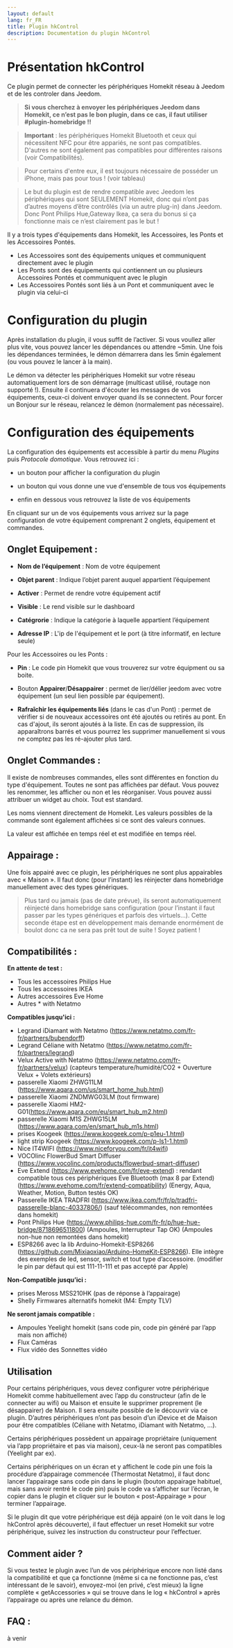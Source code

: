 ```yaml
---
layout: default
lang: fr_FR
title: Plugin hkControl
description: Documentation du plugin hkControl
---
```


Présentation hkControl
=======================

Ce plugin permet de connecter les périphériques Homekit réseau à Jeedom et de les controler dans Jeedom.

>**Si vous cherchez à envoyer les périphériques Jeedom dans Homekit, ce n’est pas le bon plugin, dans ce cas, il faut utiliser #plugin-homebridge !!**

>**Important** : les périphériques Homekit Bluetooth et ceux qui nécessitent NFC pour être appariés, ne sont pas compatibles. D'autres ne sont également pas compatibles pour différentes raisons (voir Compatibilités).

>Pour certains d'entre eux, il est toujours nécessaire de posséder un iPhone, mais pas pour tous ! (voir tableau)

>Le but du plugin est de rendre compatible avec Jeedom les périphériques qui sont SEULEMENT Homekit, donc qui n’ont pas d’autres moyens d’être contrôlés (via un autre plug-in) dans Jeedom. Donc Pont Philips Hue,Gateway Ikea, ça sera du bonus si ça fonctionne mais ce n’est clairement pas le but !

Il y a trois types d'équipements dans Homekit, les Accessoires, les Ponts et les Accessoires Pontés.
- Les Accessoires sont des équipements uniques et communiquent directement avec le plugin
- Les Ponts sont des équipements qui contiennent un ou plusieurs Accessoires Pontés et communiquent avec le plugin
- Les Accessoires Pontés sont liés à un Pont et communiquent avec le plugin via celui-ci

Configuration du plugin 
=======================

Après installation du plugin, il vous suffit de l’activer. Si vous voullez aller plus vite, vous pouvez lancer les dépendances ou attendre ~5min.
Une fois les dépendances terminées, le démon démarrera dans les 5min également (ou vous pouvez le lancer à la main).

Le démon va détecter les périphériques Homekit sur votre réseau automatiquement lors de son démarrage (multicast utilisé, routage non supporté !). Ensuite il continuera d'écouter les messages de vos équipements, ceux-ci doivent envoyer quand ils se connectent.  Pour forcer un Bonjour sur le réseau, relancez le démon (normalement pas nécessaire).


Configuration des équipements 
=============================

La configuration des équipements est accessible à partir du menu
*Plugins* puis *Protocole domotique*. Vous retrouvez ici :

-   un bouton pour afficher la configuration du plugin

-   un bouton qui vous donne une vue d'ensemble de tous vos équipements

-   enfin en dessous vous retrouvez la liste de vos équipements

En cliquant sur un de vos équipements vous arrivez sur la page
configuration de votre équipement comprenant 2 onglets, équipement et
commandes.

**Onglet Equipement** :
-----------------------

-   **Nom de l’équipement** : Nom de votre équipement

-   **Objet parent** : Indique l’objet parent auquel appartient l’équipement

-   **Activer** : Permet de rendre votre équipement actif

-   **Visible** : Le rend visible sur le dashboard

-   **Catégrorie** : Indique la catégorie à laquelle appartient l’équipement

-   **Adresse IP** : L'ip de l'équipement et le port (à titre informatif, en lecture seule)

Pour les Accessoires ou les Ponts :
-   **Pin** : Le code pin Homekit que vous trouverez sur votre équipment ou sa boite.
-   Bouton **Appairer**/**Désappairer** : permet de lier/délier jeedom avec votre équipement (un seul lien possible par équipement).

-   **Rafraîchir les équipements liés** (dans le cas d'un Pont) : permet de vérifier si de nouveaux accessoires ont été ajoutés ou retirés au pont. En cas d'ajout, ils seront ajoutés à la liste. En cas de suppression, ils apparaîtrons barrés et vous pourrez les supprimer manuellement si vous ne comptez pas les ré-ajouter plus tard.


**Onglet Commandes** :
----------------------

Il existe de nombreuses commandes, elles sont différentes en fonction du type d'équipement. Toutes ne sont pas affichées par défaut. Vous pouvez les renommer, les afficher ou non et les réorganiser. Vous pouvez aussi attribuer un widget au choix. Tout est standard.

Les noms viennent directement de Homekit.  Les valeurs possibles de la commande sont également affichées si ce sont des valeurs connues.

La valeur est affichée en temps réel et est modifiée en temps réel.


**Appairage** :
---------------

Une fois appairé avec ce plugin, les périphériques ne sont plus appairables avec « Maison ». Il faut donc (pour l’instant) les réinjecter dans homebridge manuellement avec des types génériques. 

>Plus tard ou jamais (pas de date prévue), ils seront automatiquement réinjecté dans homebridge sans configuration (pour l’instant il faut passer par les types génériques et parfois des virtuels…). Cette seconde étape est en développement mais demande enormément de boulot donc ca ne sera pas prêt tout de suite ! Soyez patient !


**Compatibilités** :
-------------------

**En attente de test :**
-    Tous les accessoires Philips Hue
-    Tous les accessoires IKEA
-    Autres accessoires Eve Home
-    Autres * with Netatmo

**Compatibles jusqu'ici :**
-    Legrand iDiamant with Netatmo (https://www.netatmo.com/fr-fr/partners/bubendorff)
-    Legrand Céliane with Netatmo (https://www.netatmo.com/fr-fr/partners/legrand)
-    Velux Active with Netatmo (https://www.netatmo.com/fr-fr/partners/velux) (capteurs temperature/humidité/CO2 + Ouverture Velux + Volets extérieurs)
-    passerelle Xiaomi ZHWG11LM (https://www.aqara.com/us/smart_home_hub.html)
-    passerelle Xiaomi ZNDMWG03LM (tout firmware)
-    passerelle Xiaomi HM2-G01(https://www.aqara.com/eu/smart_hub_m2.html)
-    passerelle Xiaomi M1S ZHWG15LM (https://www.aqara.com/en/smart_hub_m1s.html)
-    prises Koogeek (https://www.koogeek.com/p-p1eu-1.html)
-    light strip Koogeek (https://www.koogeek.com/p-ls1-1.html)
-    Nice IT4WIFI (https://www.niceforyou.com/fr/it4wifi)
-    VOCOlinc FlowerBud Smart Diffuser (https://www.vocolinc.com/products/flowerbud-smart-diffuser)
-    Eve Extend (https://www.evehome.com/fr/eve-extend) : rendant compatible tous ces périphériques Eve Bluetooth (max 8 par Extend) (https://www.evehome.com/fr/extend-compatibility) (Energy, Aqua, Weather, Motion, Button testés OK)
-    Passerelle IKEA TRADFRI (https://www.ikea.com/fr/fr/p/tradfri-passerelle-blanc-40337806/) (sauf télécommandes, non remontées dans homekit)
-    Pont Philips Hue (https://www.philips-hue.com/fr-fr/p/hue-hue-bridge/8718696511800) (Ampoules, Interrupteur Tap OK) (Ampoules non-hue non remontées dans homekit)
-    ESP8266 avec la lib Arduino-Homekit-ESP8266 (https://github.com/Mixiaoxiao/Arduino-HomeKit-ESP8266). Elle intègre des exemples de led, sensor, switch et tout type d’accessoire. (modifier le pin par défaut qui est 111-11-111 et pas accepté par Apple)

**Non-Compatible jusqu’ici :**
-    prises Meross MSS210HK (pas de réponse à l’appairage)
-    Shelly Firmwares alternatifs homekit (M4: Empty TLV)

**Ne seront jamais compatible :**
-    Ampoules Yeelight homekit (sans code pin, code pin généré par l’app mais non affiché)
-    Flux Caméras
-    Flux vidéo des Sonnettes vidéo


**Utilisation**
----------------

Pour certains périphériques, vous devez configurer votre périphérique Homekit comme habituellement avec l’app du constructeur (afin de le connecter au wifi) ou Maison et ensuite le supprimer proprement (le désappairer) de Maison. Il sera ensuite possible de le découvrir via ce plugin. D’autres périphériques n’ont pas besoin d’un iDevice et de Maison pour être compatibles (Céliane with Netatmo, iDiamant with Netatmo, …).

Certains périphériques possèdent un appairage propriétaire (uniquement via l’app propriétaire et pas via maison), ceux-là ne seront pas compatibles (Yeelight par ex).

Certains périphériques on un écran et y affichent le code pin une fois la procédure d’appairage commencée (Thermostat Netatmo), il faut donc lancer l’appairage sans code pin dans le plugin (bouton appairage habituel, mais sans avoir rentré le code pin) puis le code va s’afficher sur l’écran, le copier dans le plugin et cliquer sur le bouton « post-Appairage » pour terminer l’appairage.

Si le plugin dit que votre périphérique est déjà appairé (on le voit dans le log hkControl après découverte), il faut effectuer un reset Homekit sur votre périphérique, suivez les instruction du constructeur pour l’effectuer.


**Comment aider ?**
-------------------

Si vous testez le plugin avec l’un de vos périphérique encore non listé dans la compatibilité et que ça fonctionne (même si ca ne fonctionne pas, c’est intéressant de le savoir), envoyez-moi (en privé, c’est mieux) la ligne complète « getAccessories » qui se trouve dans le log « hkControl » après l’appairage ou après une relance du démon.


**FAQ** :
---------

à venir
